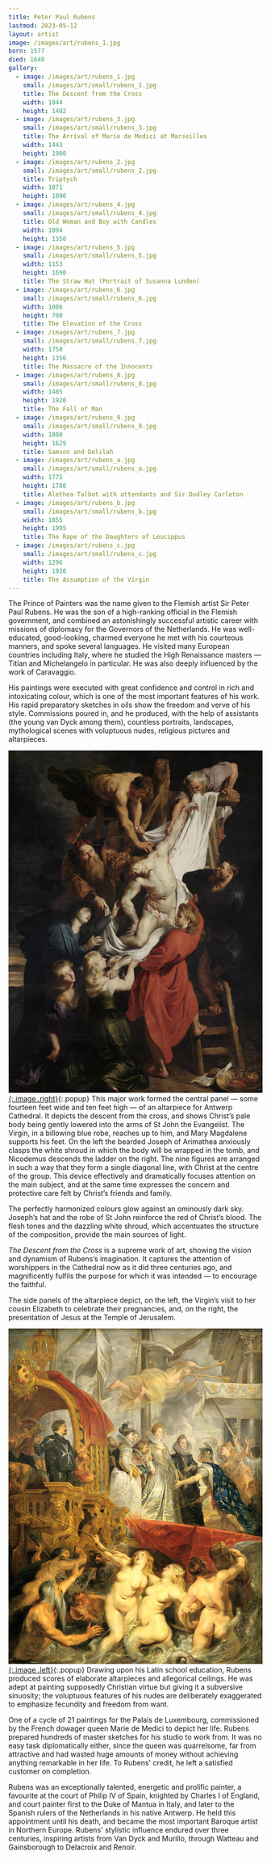 ```yaml
---
title: Peter Paul Rubens
lastmod: 2023-05-12
layout: artist
image: /images/art/rubens_1.jpg
born: 1577
died: 1640
gallery:
  - image: /images/art/rubens_1.jpg
    small: /images/art/small/rubens_1.jpg
    title: The Descent from the Cross
    width: 1044
    height: 1402
  - image: /images/art/rubens_3.jpg
    small: /images/art/small/rubens_3.jpg
    title: The Arrival of Marie de Medici at Marseilles
    width: 1443
    height: 1900
  - image: /images/art/rubens_2.jpg
    small: /images/art/small/rubens_2.jpg
    title: Triptych
    width: 1871
    height: 1096
  - image: /images/art/rubens_4.jpg
    small: /images/art/small/rubens_4.jpg
    title: Old Woman and Boy with Candles
    width: 1094
    height: 1350
  - image: /images/art/rubens_5.jpg
    small: /images/art/small/rubens_5.jpg
    width: 1153
    height: 1690
    title: The Straw Hat (Portrait of Susanna Lunden)
  - image: /images/art/rubens_6.jpg
    small: /images/art/small/rubens_6.jpg
    width: 1086
    height: 700
    title: The Elevation of the Cross
  - image: /images/art/rubens_7.jpg
    small: /images/art/small/rubens_7.jpg
    width: 1750
    height: 1356
    title: The Massacre of the Innocents
  - image: /images/art/rubens_8.jpg
    small: /images/art/small/rubens_8.jpg
    width: 1485
    height: 1920
    title: The Fall of Man
  - image: /images/art/rubens_9.jpg
    small: /images/art/small/rubens_9.jpg
    width: 1800
    height: 1629
    title: Samson and Delilah
  - image: /images/art/rubens_a.jpg
    small: /images/art/small/rubens_a.jpg
    width: 1775
    height: 1780
    title: Alethea Talbot with attendants and Sir Dudley Carleton
  - image: /images/art/rubens_b.jpg
    small: /images/art/small/rubens_b.jpg
    width: 1855
    height: 1995
    title: The Rape of the Daughters of Leucippus
  - image: /images/art/rubens_c.jpg
    small: /images/art/small/rubens_c.jpg
    width: 1296
    height: 1920
    title: The Assumption of the Virgin
---
```


The Prince of Painters was the name given to the Flemish artist Sir Peter Paul
Rubens. He was the son of a high-ranking official in the Flemish government,
and combined an astonishingly successful artistic career with missions of
diplomacy for the Governors of the Netherlands. He was well-educated,
good-looking, charmed everyone he met with his courteous manners, and spoke
several languages. He visited many European countries including Italy, where he
studied the High Renaissance masters &mdash; Titian and Michelangelo in particular.
He was also deeply influenced by the work of Caravaggio.

His paintings were executed with great confidence and control in rich and
intoxicating colour, which is one of the most important features of his work.
His rapid preparatory sketches in oils show the freedom and verve of his style.
Commissions poured in, and he produced, with the help of assistants (the young
van Dyck among them), countless portraits, landscapes, mythological scenes with
voluptuous nudes, religious pictures and altarpieces.

[![The Descent from the Cross](/images/art/rubens_1.jpg){:.image .right}](/images/art/rubens_1.jpg){:.popup}
This major work formed the central panel &mdash; some fourteen feet wide and
ten feet high &mdash; of an altarpiece for Antwerp Cathedral. It depicts the
descent from the cross, and shows Christ’s pale body being gently lowered into
the arms of St John the Evangelist. The Virgin, in a billowing blue robe,
reaches up to him, and Mary Magdalene supports his feet. On the left the
bearded Joseph of Arimathea anxiously clasps the white shroud in which the body
will be wrapped in the tomb, and Nicodemus descends the ladder on the right.
The nine figures are arranged in such a way that they form a single diagonal
line, with Christ at the centre of the group. This device effectively and
dramatically focuses attention on the main subject, and at the same time
expresses the concern and protective care felt by Christ’s friends and family.

The perfectly harmonized colours glow against an ominously dark sky. Joseph’s
hat and the robe of St John reinforce the red of Christ’s blood. The flesh
tones and the dazzling white shroud, which accentuates the structure of the
composition, provide the main sources of light.

_The Descent from the Cross_ is a supreme work of art, showing the vision and
dynamism of Rubens’s imagination. It captures the attention of worshippers in
the Cathedral now as it did three centuries ago, and magnificently fulfils the
purpose for which it was intended &mdash; to encourage the faithful.

The side panels of the altarpiece depict, on the left, the Virgin’s visit to
her cousin Elizabeth to celebrate their pregnancies, and, on the right, the
presentation of Jesus at the Temple of Jerusalem.

[![The Arrival of Marie de Medici at Marseilles](/images/art/rubens_3.jpg){:.image .left}](/images/art/rubens_3.jpg){:.popup}
Drawing upon his Latin school education, Rubens produced scores of elaborate
altarpieces and allegorical ceilings. He was adept at painting supposedly
Christian virtue but giving it a subversive sinuosity; the voluptuous features
of his nudes are deliberately exaggerated to emphasize fecundity and freedom
from want.

One of a cycle of 21 paintings for the Palais de Luxembourg, commissioned by
the French dowager queen Marie de Medici to depict her life. Rubens prepared
hundreds of master sketches for his studio to work from. It was no easy task
diplomatically either, since the queen was quarrelsome, far from attractive and
had wasted huge amounts of money without achieving anything remarkable in her
life. To Rubens' credit, he left a satisfied customer on completion.

Rubens was an exceptionally talented, energetic and prolific painter, a
favourite at the court of Philip IV of Spain, knighted by Charles I of England,
and court painter first to the Duke of Mantua in Italy, and later to the
Spanish rulers of the Netherlands in his native Antwerp. He held this
appointment until his death, and became the most important Baroque artist in
Northern Europe. Rubens' stylistic influence endured over three centuries,
inspiring artists from Van Dyck and Murillo, through Watteau and Gainsborough
to Delacroix and Renoir.
